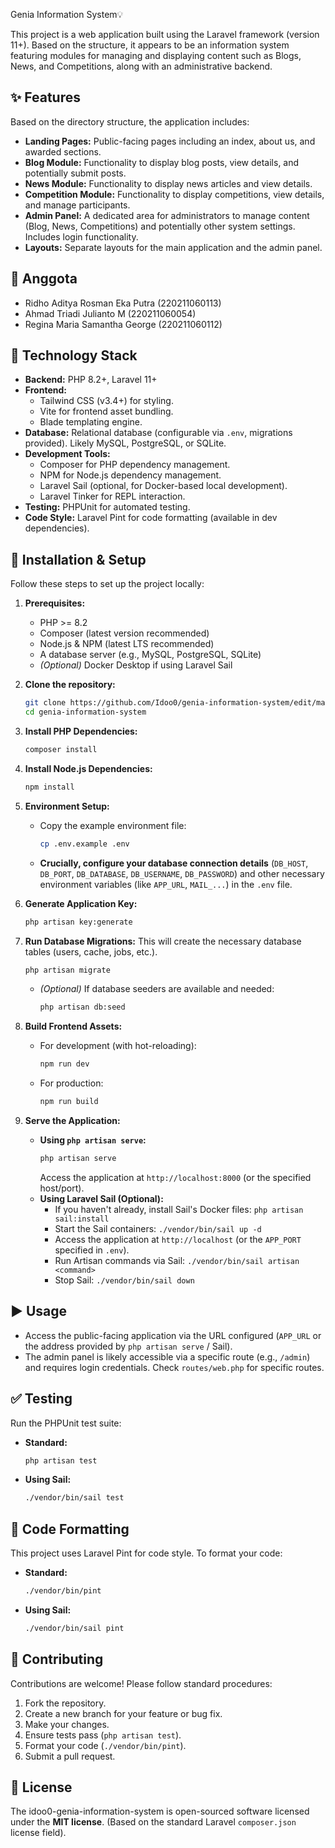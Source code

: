Genia Information System💡

This project is a web application built using the Laravel framework (version 11+). Based on the structure, it appears to be an information system featuring modules for managing and displaying content such as Blogs, News, and Competitions, along with an administrative backend.

## ✨ Features

Based on the directory structure, the application includes:

*   **Landing Pages:** Public-facing pages including an index, about us, and awarded sections.
*   **Blog Module:** Functionality to display blog posts, view details, and potentially submit posts.
*   **News Module:** Functionality to display news articles and view details.
*   **Competition Module:** Functionality to display competitions, view details, and manage participants.
*   **Admin Panel:** A dedicated area for administrators to manage content (Blog, News, Competitions) and potentially other system settings. Includes login functionality.
*   **Layouts:** Separate layouts for the main application and the admin panel.

## 👥 Anggota

* Ridho Aditya Rosman Eka Putra (220211060113)
* Ahmad Triadi Julianto M (220211060054)
* Regina Maria Samantha George (220211060112)

## 🚀 Technology Stack

*   **Backend:** PHP 8.2+, Laravel 11+
*   **Frontend:**
    *   Tailwind CSS (v3.4+) for styling.
    *   Vite for frontend asset bundling.
    *   Blade templating engine.
*   **Database:** Relational database (configurable via `.env`, migrations provided). Likely MySQL, PostgreSQL, or SQLite.
*   **Development Tools:**
    *   Composer for PHP dependency management.
    *   NPM for Node.js dependency management.
    *   Laravel Sail (optional, for Docker-based local development).
    *   Laravel Tinker for REPL interaction.
*   **Testing:** PHPUnit for automated testing.
*   **Code Style:** Laravel Pint for code formatting (available in dev dependencies).

## 🔧 Installation & Setup

Follow these steps to set up the project locally:

1.  **Prerequisites:**
    *   PHP >= 8.2
    *   Composer (latest version recommended)
    *   Node.js & NPM (latest LTS recommended)
    *   A database server (e.g., MySQL, PostgreSQL, SQLite)
    *   *(Optional)* Docker Desktop if using Laravel Sail

2.  **Clone the repository:**
    ```bash
    git clone https://github.com/Idoo0/genia-information-system/edit/main/README.md
    cd genia-information-system
    ```

3.  **Install PHP Dependencies:**
    ```bash
    composer install
    ```

4.  **Install Node.js Dependencies:**
    ```bash
    npm install
    ```

5.  **Environment Setup:**
    *   Copy the example environment file:
        ```bash
        cp .env.example .env
        ```
    *   **Crucially, configure your database connection details** (`DB_HOST`, `DB_PORT`, `DB_DATABASE`, `DB_USERNAME`, `DB_PASSWORD`) and other necessary environment variables (like `APP_URL`, `MAIL_...`) in the `.env` file.

6.  **Generate Application Key:**
    ```bash
    php artisan key:generate
    ```

7.  **Run Database Migrations:**
    This will create the necessary database tables (users, cache, jobs, etc.).
    ```bash
    php artisan migrate
    ```
    *   *(Optional)* If database seeders are available and needed:
        ```bash
        php artisan db:seed
        ```

8.  **Build Frontend Assets:**
    *   For development (with hot-reloading):
        ```bash
        npm run dev
        ```
    *   For production:
        ```bash
        npm run build
        ```

9.  **Serve the Application:**
    *   **Using `php artisan serve`:**
        ```bash
        php artisan serve
        ```
        Access the application at `http://localhost:8000` (or the specified host/port).
    *   **Using Laravel Sail (Optional):**
        *   If you haven't already, install Sail's Docker files: `php artisan sail:install`
        *   Start the Sail containers: `./vendor/bin/sail up -d`
        *   Access the application at `http://localhost` (or the `APP_PORT` specified in `.env`).
        *   Run Artisan commands via Sail: `./vendor/bin/sail artisan <command>`
        *   Stop Sail: `./vendor/bin/sail down`

## ▶️ Usage

*   Access the public-facing application via the URL configured (`APP_URL` or the address provided by `php artisan serve` / Sail).
*   The admin panel is likely accessible via a specific route (e.g., `/admin`) and requires login credentials. Check `routes/web.php` for specific routes.

## ✅ Testing

Run the PHPUnit test suite:

*   **Standard:**
    ```bash
    php artisan test
    ```
*   **Using Sail:**
    ```bash
    ./vendor/bin/sail test
    ```

## 🎨 Code Formatting

This project uses Laravel Pint for code style. To format your code:

*   **Standard:**
    ```bash
    ./vendor/bin/pint
    ```
*   **Using Sail:**
    ```bash
    ./vendor/bin/sail pint
    ```

## 🤝 Contributing

Contributions are welcome! Please follow standard procedures:

1.  Fork the repository.
2.  Create a new branch for your feature or bug fix.
3.  Make your changes.
4.  Ensure tests pass (`php artisan test`).
5.  Format your code (`./vendor/bin/pint`).
6.  Submit a pull request.

## 📄 License

The idoo0-genia-information-system is open-sourced software licensed under the **MIT license**. (Based on the standard Laravel `composer.json` license field).
